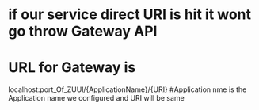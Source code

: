 # if our service direct URI is hit it wont go throw Gateway API
# URL for Gateway is
localhost:port_Of_ZUUl/{ApplicationName}/{URI}
#Application nme is the Application name we configured and URI will be same